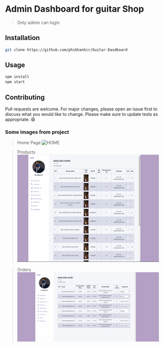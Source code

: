 # Admin Dashboard for guitar Shop
> Only admin can login 
## Installation
```bash
git clone https://github.com/phikhanhcr/Guitar-Dasdboard
```
## Usage

```python
npm install 
npm start
```
## Contributing
Pull requests are welcome. For major changes, please open an issue first to discuss what you would like to change.
Please make sure to update tests as appropriate. :smile:

### Some images from project

> Home Page
![HOME]('./../src/components/assets/HomePage.png')

> Products 
![PRODUCTS]('./../src/components/assets/products.png)

> Orders
![ORDERS]('./../src/components/assets/oder.png)